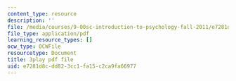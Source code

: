 ```yaml
---
content_type: resource
description: ''
file: /media/courses/9-00sc-introduction-to-psychology-fall-2011/e7281d8cdd823cc1fa15c2ca9fa66977_SXzdOK_J-xE.pdf
file_type: application/pdf
learning_resource_types: []
ocw_type: OCWFile
resourcetype: Document
title: 3play pdf file
uid: e7281d8c-dd82-3cc1-fa15-c2ca9fa66977
---
```

